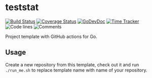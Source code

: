 # teststat

[![Build Status](https://github.com/vearutop/teststat/workflows/test-unit/badge.svg)](https://github.com/vearutop/teststat/actions?query=branch%3Amaster+workflow%3Atest-unit)
[![Coverage Status](https://codecov.io/gh/vearutop/teststat/branch/master/graph/badge.svg)](https://codecov.io/gh/vearutop/teststat)
[![GoDevDoc](https://img.shields.io/badge/dev-doc-00ADD8?logo=go)](https://pkg.go.dev/github.com/vearutop/teststat)
[![Time Tracker](https://wakatime.com/badge/github/vearutop/teststat.svg)](https://wakatime.com/badge/github/vearutop/teststat)
![Code lines](https://sloc.xyz/github/vearutop/teststat/?category=code)
![Comments](https://sloc.xyz/github/vearutop/teststat/?category=comments)

<!--- TODO Update README.md -->

Project template with GitHub actions for Go.

## Usage

Create a new repository from this template, check out it and run `./run_me.sh` to replace template name with name of
your repository.
